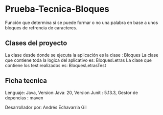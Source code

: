 # Prueba-Tecnica-Bloques
Función que determina si se puede formar o no una palabra en base a unos bloques de refrencia de caracteres.
## Clases del proyecto
La clase desde donde se ejecuta la aplicación  es la clase : Bloques
La clase que contiene toda la logica del aplicativo es: BloquesLetras
La clase que contiene los test realizados es: BloquesLetrasTest
## Ficha tecnica
Lenguaje: Java,
Version Java: 20,
Version Junit : 5.13.3,
Gestor de depencias : maven

 Desarrollador por: Andrés Echavarria Gil
